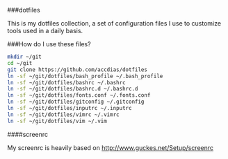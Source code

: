 ###dotfiles

This is my dotfiles collection, a set of configuration files I use to customize tools used in a daily basis.

###How do I use these files?

```bash
mkdir ~/git
cd ~/git
git clone https://github.com/accdias/dotfiles
ln -sf ~/git/dotfiles/bash_profile ~/.bash_profile
ln -sf ~/git/dotfiles/bashrc ~/.bashrc
ln -sf ~/git/dotfiles/bashrc.d ~/.bashrc.d
ln -sf ~/git/dotfiles/fonts.conf ~/.fonts.conf
ln -sf ~/git/dotfiles/gitconfig ~/.gitconfig
ln -sf ~/git/dotfiles/inputrc ~/.inputrc
ln -sf ~/git/dotfiles/vimrc ~/.vimrc
ln -sf ~/git/dotfiles/vim ~/.vim
```

####screenrc

My screenrc is heavily based on http://www.guckes.net/Setup/screenrc

